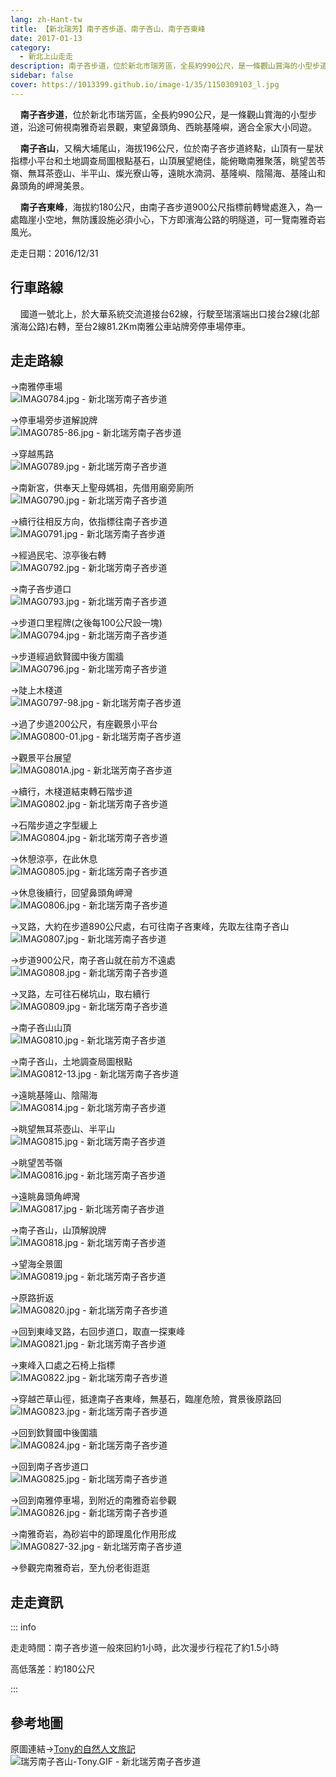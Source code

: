 ```yaml
---
lang: zh-Hant-tw
title: 【新北瑞芳】南子吝步道、南子吝山、南子吝東峰
date: 2017-01-13
category: 
  - 新北上山走走
description: 南子吝步道，位於新北市瑞芳區，全長約990公尺，是一條觀山賞海的小型步道，沿途可俯視南雅奇岩景觀，東望鼻頭角、西眺基隆嶼，適合全家大小同遊。
sidebar: false
cover: https://1013399.github.io/image-1/35/1150309103_l.jpg
---
```


    **南子吝步道**，位於新北市瑞芳區，全長約990公尺，是一條觀山賞海的小型步道，沿途可俯視南雅奇岩景觀，東望鼻頭角、西眺基隆嶼，適合全家大小同遊。  

    **南子吝山**，又稱大埔尾山，海拔196公尺，位於南子吝步道終點，山頂有一星狀指標小平台和土地調查局圖根點基石，山頂展望絕佳，能俯瞰南雅聚落，眺望苦苓嶺、無耳茶壺山、半平山、燦光寮山等，遠眺水湳洞、基隆嶼、陰陽海、基隆山和鼻頭角的岬灣美景。 

    **南子吝東峰**，海拔約180公尺，由南子吝步道900公尺指標前轉彎處進入，為一處臨崖小空地，無防護設施必須小心，下方即濱海公路的明隧道，可一覽南雅奇岩風光。

<!-- more -->

走走日期：2016/12/31

## 行車路線
    國道一號北上，於大華系統交流道接台62線，行駛至瑞濱端出口接台2線(北部濱海公路)右轉，至台2線81.2Km南雅公車站牌旁停車場停車。

## 走走路線
→南雅停車場  
![IMAG0784.jpg - 新北瑞芳南子吝步道](https://1013399.github.io/image-1/35/1150310018_l.jpg)

→停車場旁步道解說牌  
![IMAG0785-86.jpg - 新北瑞芳南子吝步道](https://1013399.github.io/image-1/35/1150307533_l.jpg)

→穿越馬路  
![IMAG0789.jpg - 新北瑞芳南子吝步道](https://1013399.github.io/image-1/35/1150308415_l.jpg)

→南新宮，供奉天上聖母媽祖，先借用廟旁廁所  
![IMAG0790.jpg - 新北瑞芳南子吝步道](https://1013399.github.io/image-1/35/1150309617_l.jpg)

→續行往相反方向，依指標往南子吝步道  
![IMAG0791.jpg - 新北瑞芳南子吝步道](https://1013399.github.io/image-1/35/1150309818_l.jpg)

→經過民宅、涼亭後右轉  
![IMAG0792.jpg - 新北瑞芳南子吝步道](https://1013399.github.io/image-1/35/1150309618_l.jpg)

→南子吝步道口  
![IMAG0793.jpg - 新北瑞芳南子吝步道](https://1013399.github.io/image-1/35/1150308720_l.jpg)

→步道口里程牌(之後每100公尺設一塊)  
![IMAG0794.jpg - 新北瑞芳南子吝步道](https://1013399.github.io/image-1/35/1150308416_l.jpg)

→步道經過欽賢國中後方圍牆  
![IMAG0796.jpg - 新北瑞芳南子吝步道](https://1013399.github.io/image-1/35/1150309103_l.jpg)

→陡上木棧道  
![IMAG0797-98.jpg - 新北瑞芳南子吝步道](https://1013399.github.io/image-1/35/1150308530_l.jpg)

→過了步道200公尺，有座觀景小平台  
![IMAG0800-01.jpg - 新北瑞芳南子吝步道](https://1013399.github.io/image-1/35/1150307534_l.jpg)

→觀景平台展望  
![IMAG0801A.jpg - 新北瑞芳南子吝步道](https://1013399.github.io/image-1/35/1150307469_l.jpg)

→續行，木棧道結束轉石階步道  
![IMAG0802.jpg - 新北瑞芳南子吝步道](https://1013399.github.io/image-1/35/1150308131_l.jpg)

→石階步道之字型緩上  
![IMAG0804.jpg - 新北瑞芳南子吝步道](https://1013399.github.io/image-1/35/1150309518_l.jpg)

→休憩涼亭，在此休息  
![IMAG0805.jpg - 新北瑞芳南子吝步道](https://1013399.github.io/image-1/35/1150308721_l.jpg)

→休息後續行，回望鼻頭角岬灣  
![IMAG0806.jpg - 新北瑞芳南子吝步道](https://1013399.github.io/image-1/35/1150309307_l.jpg)

→叉路，大約在步道890公尺處，右可往南子吝東峰，先取左往南子吝山  
![IMAG0807.jpg - 新北瑞芳南子吝步道](https://1013399.github.io/image-1/35/1150307836_l.jpg)

→步道900公尺，南子吝山就在前方不遠處  
![IMAG0808.jpg - 新北瑞芳南子吝步道](https://1013399.github.io/image-1/35/1150308722_l.jpg)

→叉路，左可往石梯坑山，取右續行  
![IMAG0809.jpg - 新北瑞芳南子吝步道](https://1013399.github.io/image-1/35/1150309519_l.jpg)

→南子吝山山頂  
![IMAG0810.jpg - 新北瑞芳南子吝步道](https://1013399.github.io/image-1/35/1150308132_l.jpg)

→南子吝山，土地調查局圖根點  
![IMAG0812-13.jpg - 新北瑞芳南子吝步道](https://1013399.github.io/image-1/35/1150308133_l.jpg)

→遠眺基隆山、陰陽海  
![IMAG0814.jpg - 新北瑞芳南子吝步道](https://1013399.github.io/image-1/35/1150307470_l.jpg)

→眺望無耳茶壺山、半平山  
![IMAG0815.jpg - 新北瑞芳南子吝步道](https://1013399.github.io/image-1/35/1150309308_l.jpg)

→眺望苦苓嶺  
![IMAG0816.jpg - 新北瑞芳南子吝步道](https://1013399.github.io/image-1/35/1150310019_l.jpg)

→遠眺鼻頭角岬灣  
![IMAG0817.jpg - 新北瑞芳南子吝步道](https://1013399.github.io/image-1/35/1150307536_l.jpg)

→南子吝山，山頂解說牌  
![IMAG0818.jpg - 新北瑞芳南子吝步道](https://1013399.github.io/image-1/35/1150307837_l.jpg)

→望海全景圖  
![IMAG0819.jpg - 新北瑞芳南子吝步道](https://1013399.github.io/image-1/35/1150309520_l.jpg)

→原路折返  
![IMAG0820.jpg - 新北瑞芳南子吝步道](https://1013399.github.io/image-1/35/1150308531_l.jpg)

→回到東峰叉路，右回步道口，取直一探東峰  
![IMAG0821.jpg - 新北瑞芳南子吝步道](https://1013399.github.io/image-1/35/1150307838_l.jpg)

→東峰入口處之石椅上指標  
![IMAG0822.jpg - 新北瑞芳南子吝步道](https://1013399.github.io/image-1/35/1150308532_l.jpg)

→穿越芒草山徑，抵達南子吝東峰，無基石，臨崖危險，賞景後原路回  
![IMAG0823.jpg - 新北瑞芳南子吝步道](https://1013399.github.io/image-1/35/1150308134_l.jpg)

→回到欽賢國中後圍牆  
![IMAG0824.jpg - 新北瑞芳南子吝步道](https://1013399.github.io/image-1/35/1150307839_l.jpg)

→回到南子吝步道口  
![IMAG0825.jpg - 新北瑞芳南子吝步道](https://1013399.github.io/image-1/35/1150309619_l.jpg)

→回到南雅停車場，到附近的南雅奇岩參觀  
![IMAG0826.jpg - 新北瑞芳南子吝步道](https://1013399.github.io/image-1/35/1150309620_l.jpg)

→南雅奇岩，為砂岩中的節理風化作用形成  
![IMAG0827-32.jpg - 新北瑞芳南子吝步道](https://1013399.github.io/image-1/35/1150309309_l.jpg)

→參觀完南雅奇岩，至九份老街逛逛

## 走走資訊
::: info

走走時間：南子吝步道一般來回約1小時，此次漫步行程花了約1.5小時

高低落差：約180公尺

:::

## 參考地圖
原圖連結→[Tony的自然人文旅記](http://www.tonyhuang39.com/tony0454/tony0454.html)  
![瑞芳南子吝山-Tony.GIF - 新北瑞芳南子吝步道](https://1013399.github.io/image-1/35/1150309104_l.jpg)